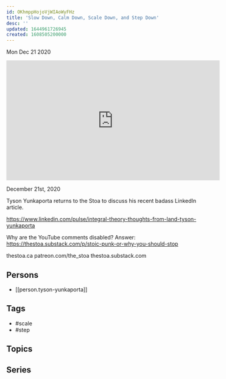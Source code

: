 ```yaml
---
id: OKhmppHojoVjWIAoWyFHz
title: 'Slow Down, Calm Down, Scale Down, and Step Down'
desc: ''
updated: 1644961726945
created: 1608505200000
---
```





Mon Dec 21 2020

<iframe width="560" height="315" src="https://www.youtube.com/embed/RcpytAHt284" title="Slow Down, Calm Down, Scale Down, and Step Down w/ Tyson Yunkaporta" frameborder="0" allow="accelerometer; autoplay; clipboard-write; encrypted-media; gyroscope; picture-in-picture" allowfullscreen ></iframe>

December 21st, 2020

Tyson Yunkaporta returns to the Stoa to discuss his recent badass LinkedIn article.

https://www.linkedin.com/pulse/integral-theory-thoughts-from-land-tyson-yunkaporta

Why are the YouTube comments disabled? Answer: https://thestoa.substack.com/p/stoic-punk-or-why-you-should-stop

thestoa.ca
patreon.com/the_stoa
thestoa.substack.com

## Persons

- [[person.tyson-yunkaporta]]

## Tags

- #scale
- #step

## Topics



## Series



